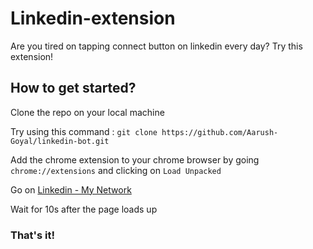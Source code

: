 # Linkedin-extension

Are you tired on tapping connect button on linkedin every day? Try this extension!

## How to get started?

Clone the repo on your local machine

Try using this command : `git clone https://github.com/Aarush-Goyal/linkedin-bot.git`

Add the chrome extension to your chrome browser by going `chrome://extensions` and clicking on `Load Unpacked`

Go on [Linkedin - My Network](https://www.linkedin.com/mynetwork/)

Wait for 10s after the page loads up

### That's it!

